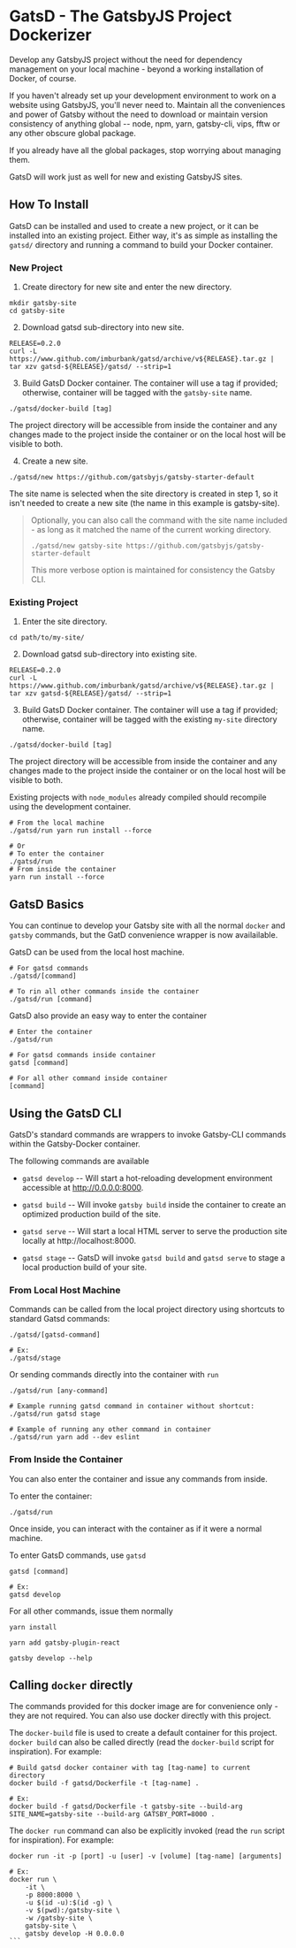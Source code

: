 # GatsD - The GatsbyJS Project Dockerizer

Develop any GatsbyJS project without the need for dependency management on your local machine - beyond a working installation of Docker, of course.

If you haven't already set up your development environment to work on a website using GatsbyJS, you'll never need to. Maintain all the conveniences and power of Gatsby without the need to download or maintain version consistency of anything global -- node, npm, yarn, gatsby-cli, vips, fftw or any other obscure global package. 

If you already have all the global packages, stop worrying about managing them. 

GatsD will work just as well for new and existing GatsbyJS sites.

## How To Install

GatsD can be installed and used to create a new project, or it can be installed into an existing project. Either way, it's as simple as installing the `gatsd/` directory and running a command to build your Docker container.

### New Project

1.  Create directory for new site and enter the new directory.

```shell
mkdir gatsby-site
cd gatsby-site
```

2.  Download gatsd sub-directory into new site.

```shell
RELEASE=0.2.0
curl -L https://www.github.com/imburbank/gatsd/archive/v${RELEASE}.tar.gz | tar xzv gatsd-${RELEASE}/gatsd/ --strip=1
```

3. Build GatsD Docker container. The container will use a tag if provided; otherwise, container will be tagged with the `gatsby-site` name.

```shell
./gatsd/docker-build [tag]
```

The project directory will be accessible from inside the container and any changes made to the project inside the container or on the local host will be visible to both.

4.  Create a new site.

```shell
./gatsd/new https://github.com/gatsbyjs/gatsby-starter-default
```

The site name is selected when the site directory is created in step 1, so it isn't needed to create a new site (the name in this example is gatsby-site).

> Optionally, you can also call the command with the site name included - as long as it matched the name of the current working directory. 
> 
> ```shell
> ./gatsd/new gatsby-site https://github.com/gatsbyjs/gatsby-starter-default
> ```
>
> This more verbose option is maintained for consistency the Gatsby CLI.

### Existing Project

1.  Enter the site directory.

```shell
cd path/to/my-site/
```

2.  Download gatsd sub-directory into existing site.

```shell
RELEASE=0.2.0
curl -L https://www.github.com/imburbank/gatsd/archive/v${RELEASE}.tar.gz | tar xzv gatsd-${RELEASE}/gatsd/ --strip=1
```

3. Build GatsD Docker container. The container will use a tag if provided; otherwise, container will be tagged with the existing `my-site` directory name.

```shell
./gatsd/docker-build [tag]
```

The project directory will be accessible from inside the container and any changes made to the project inside the container or on the local host will be visible to both.

Existing projects with `node_modules` already compiled should recompile using the development container.

```shell
# From the local machine
./gatsd/run yarn run install --force

# Or
# To enter the container
./gatsd/run
# From inside the container
yarn run install --force
```

## GatsD Basics

You can continue to develop your Gatsby site with all the normal `docker` and `gatsby` commands, but the GatD convenience wrapper is now availailable.

GatsD can be used from the local host machine.
```shell
# For gatsd commands
./gatsd/[command]

# To rin all other commands inside the container
./gatsd/run [command]
```

GatsD also provide an easy way to enter the container

```shell
# Enter the container
./gatsd/run
```
```shell
# For gatsd commands inside container
gatsd [command]

# For all other command inside container
[command]
```

## Using the GatsD CLI

GatsD's standard commands are wrappers to invoke Gatsby-CLI commands within the Gatsby-Docker container. 


The following commands are available

-   `gatsd develop` -- Will start a hot-reloading development environment accessible at http://0.0.0.0:8000.

-   `gatsd build` -- Will invoke `gatsby build` inside the container to create an optimized production build of the site.

-   `gatsd serve` -- Will start a local HTML server to serve the production site locally at http://localhost:8000.

-   `gatsd stage` -- GatsD will invoke `gatsd build` and `gatsd serve` to stage a local production build of your site.

### From Local Host Machine

Commands can be called from the local project directory using shortcuts to standard Gatsd commands:
```shell
./gatsd/[gatsd-command]

# Ex:
./gatsd/stage
```

Or sending commands directly into the container with `run`
```shell
./gatsd/run [any-command]

# Example running gatsd command in container without shortcut:
./gatsd/run gatsd stage

# Example of running any other command in container
./gatsd/run yarn add --dev eslint
```

### From Inside the Container

You can also enter the container and issue any commands from inside.

To enter the container:
```shell
./gatsd/run
```

Once inside, you can interact with the container as if it were a normal machine.

To enter GatsD commands, use `gatsd`
```shell
gatsd [command]

# Ex:
gatsd develop
```

For all other commands, issue them normally
```shell
yarn install

yarn add gatsby-plugin-react

gatsby develop --help
```

## Calling `docker` directly

The commands provided for this docker image are for convenience only - they are not required. You can also use docker directly with this project.

The `docker-build` file is used to create a default container for this project. `docker build` can also be called directly (read the `docker-build` script for inspiration). For example:

```shell
# Build gatsd docker container with tag [tag-name] to current directory
docker build -f gatsd/Dockerfile -t [tag-name] .

# Ex:
docker build -f gatsd/Dockerfile -t gatsby-site --build-arg SITE_NAME=gatsby-site --build-arg GATSBY_PORT=8000 .
```

The `docker run` command can also be explicitly invoked (read the `run` script for inspiration). For example:

````shell
docker run -it -p [port] -u [user] -v [volume] [tag-name] [arguments]

# Ex: 
docker run \
	-it \
	-p 8000:8000 \
	-u $(id -u):$(id -g) \
	-v $(pwd):/gatsby-site \
	-w /gatsby-site \
	gatsby-site \
	gatsby develop -H 0.0.0.0
```